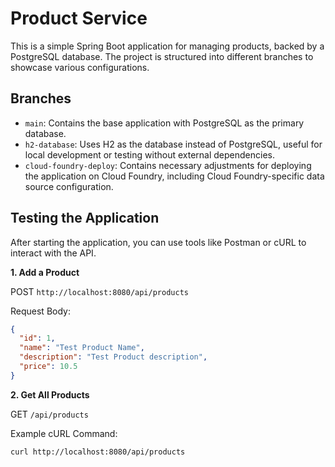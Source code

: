 # Product Service

This is a simple Spring Boot application for managing products, backed by a PostgreSQL database. The project is structured into different branches to showcase various configurations.

## Branches
- `main`: Contains the base application with PostgreSQL as the primary database.
- `h2-database`: Uses H2 as the database instead of PostgreSQL, useful for local development or testing without external dependencies.
- `cloud-foundry-deploy`: Contains necessary adjustments for deploying the application on Cloud Foundry, including Cloud Foundry-specific data source configuration.

## Testing the Application

After starting the application, you can use tools like Postman or cURL to interact with the API.

**1. Add a Product**

POST `http://localhost:8080/api/products`

Request Body:
```json
{
  "id": 1,
  "name": "Test Product Name",
  "description": "Test Product description",
  "price": 10.5
}
```

**2. Get All Products**

GET `/api/products`

Example cURL Command:

```bash
curl http://localhost:8080/api/products
```
